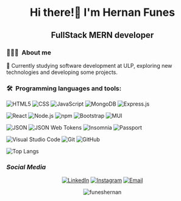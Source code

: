 <h1 align='center'>Hi there!👋 I'm Hernan Funes</h1>
<h2 align='center'> FullStack MERN developer</h2>

<h3>👨🏻‍💻&nbsp About me</h3>

🤔   Currently studying software development at ULP, exploring new technologies and developing some projects.






<h3>🛠 &nbspProgramming languages and tools:</h3>

![HTML5](https://img.shields.io/badge/-HTML5-333333?style=flat&logo=HTML5)
![CSS](https://img.shields.io/badge/-CSS-333333?style=flat&logo=CSS3&logoColor=1572B6)
![JavaScript](https://img.shields.io/badge/-JavaScript-333333?style=flat&logo=javascript)
![MongoDB](https://img.shields.io/badge/-MongoDB-333333?style=flat&logo=mongodb)
![Express.js](https://img.shields.io/badge/-express-333333?style=flat&logo=express)

![React](https://img.shields.io/badge/-React-333333?style=flat&logo=react)
![Node.js](https://img.shields.io/badge/-Node.js-333333?style=flat&logo=node.js)
![npm](https://img.shields.io/badge/-npm-333333?style=flat&logo=npm)
![Bootstrap](https://img.shields.io/badge/-Bootstrap-333333?style=flat&logo=bootstrap&logoColor=563D7C)
![MUI](https://img.shields.io/badge/-MaterialUI-333333?style=flat&logo=mui)

![JSON](https://img.shields.io/badge/-JSON-333333?style=flat&logo=json)
![JSON Web Tokens	](https://img.shields.io/badge/-Jsonwebtokens-333333?style=flat&logo=jsonwebtokens)
![Insomnia](https://img.shields.io/badge/-Insomnia-333333?style=flat&logo=insomnia&logoColor=blueviolet)
![Passport](https://img.shields.io/badge/-Passport-333333?style=flat&logo=passport)

![Visual Studio Code](https://img.shields.io/badge/-Visual%20Studio%20Code-333333?style=flat&logo=visual-studio-code&logoColor=007ACC)
![Git](https://img.shields.io/badge/-Git-333333?style=flat&logo=git)
![GitHub](https://img.shields.io/badge/-GitHub-333333?style=flat&logo=github)

![Top Langs](https://github-readme-stats.vercel.app/api/top-langs/?username=hernanf5&layout=compact)

<h3 align='left'><i>Social Media</i></h3>
<p align="center">
<a href="https://www.linkedin.com/in/hernan-funes-50301421b/"><img alt="LinkedIn" src="https://img.shields.io/badge/LinkedIn-Hernan%20Funes-blue?style=flat-square&logo=linkedin"></a>
<a href="https://www.instagram.com/hernanfunesl/"><img alt="Instagram" src="https://img.shields.io/badge/Instagram-hernanfunesl-blue?style=flat-square&logo=instagram"></a>
<a href="mailto:funes.hernan.max@gmail.com"><img alt="Email" src="https://img.shields.io/badge/Email-funes.hernan.max@gmail.com-blue?style=flat-square&logo=gmail"></a>
</p>

<p align='center'> <img src="https://komarev.com/ghpvc/?username=hernanf5&label=Profile%20views&color=0e75b6&style=flat" alt="funeshernan" /> </p>
